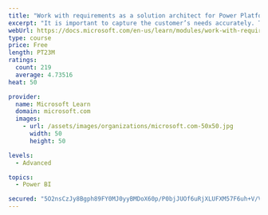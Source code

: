 ```yaml
---
title: "Work with requirements as a solution architect for Power Platform and Dynamics 365"
excerpt: "It is important to capture the customer’s needs accurately. This module explains how to capture requirements and identify functional and non-functional items."
webUrl: https://docs.microsoft.com/en-us/learn/modules/work-with-requirements/
type: course
price: Free
length: PT23M
ratings:
  count: 219
  average: 4.73516
heat: 50

provider:
  name: Microsoft Learn
  domain: microsoft.com
  images:
    - url: /assets/images/organizations/microsoft.com-50x50.jpg
      width: 50
      height: 50

levels:
  - Advanced

topics:
  - Power BI

secured: "5O2nsCzJy8Bgph89FY0MJ0yyBMDoX60p/P0bjJUOf6uRjXLUFXM57F6uh+V/Ve9zuXSDyZcQ6J5V7ptJJJObLuj9JLwir71t102TgvI/RVmwqa/Gvs/MtLEBdSFzj8SzLeU2ARVNEprJdDdRo4NijVPgTBeWZvqzRdD+YlgtbPp6s4da+chOmMnypNCXrwOk3ChNM4TCaKM5AFaxmIeiG/PCmbn1DCK5ONZ2Lo4uTlDA3wjHyMRjWXXrQw+eo3J1lumWWtKTaqQOyCJOahPdgbUnBNoczHvvMROO9fNsKZ9hobPpz6zm9YrmznHtkqKb1YJFJ0jM98Fma6HVQbG7o4DdY7TJJ7YkYMZHvomt8qMH/ergr+9FUt2qKOJDESy057/1HR690MZwuXTiaMsH4Q==;1BoG6cHPVWe2ZAgxg+v2QA=="
---
```



